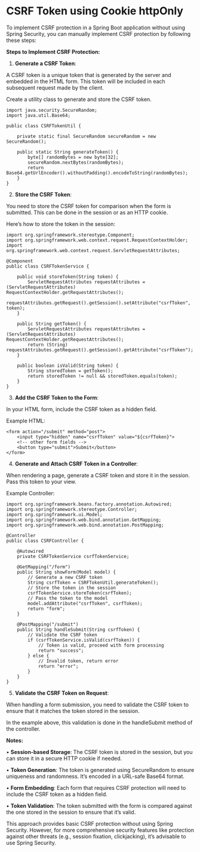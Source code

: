 # CSRF Token using Cookie httpOnly

To implement CSRF protection in a Spring Boot application without using Spring Security, you can manually implement CSRF
protection by following these steps:

**Steps to Implement CSRF Protection:**

1. **Generate a CSRF Token**:

A CSRF token is a unique token that is generated by the server and embedded in the HTML form. This token will be
included in each subsequent request made by the client.

Create a utility class to generate and store the CSRF token.

```
import java.security.SecureRandom;
import java.util.Base64;

public class CSRFTokenUtil {

    private static final SecureRandom secureRandom = new SecureRandom();

    public static String generateToken() {
        byte[] randomBytes = new byte[32];
        secureRandom.nextBytes(randomBytes);
        return Base64.getUrlEncoder().withoutPadding().encodeToString(randomBytes);
    }
}
```

2. **Store the CSRF Token**:

You need to store the CSRF token for comparison when the form is submitted. This can be done in the session or as an
HTTP cookie.

Here’s how to store the token in the session:

```
import org.springframework.stereotype.Component;
import org.springframework.web.context.request.RequestContextHolder;
import org.springframework.web.context.request.ServletRequestAttributes;

@Component
public class CSRFTokenService {

    public void storeToken(String token) {
        ServletRequestAttributes requestAttributes = (ServletRequestAttributes) RequestContextHolder.getRequestAttributes();
        requestAttributes.getRequest().getSession().setAttribute("csrfToken", token);
    }

    public String getToken() {
        ServletRequestAttributes requestAttributes = (ServletRequestAttributes) RequestContextHolder.getRequestAttributes();
        return (String) requestAttributes.getRequest().getSession().getAttribute("csrfToken");
    }

    public boolean isValid(String token) {
        String storedToken = getToken();
        return storedToken != null && storedToken.equals(token);
    }
}
```

3. **Add the CSRF Token to the Form**:

In your HTML form, include the CSRF token as a hidden field.

Example HTML:

```
<form action="/submit" method="post">
    <input type="hidden" name="csrfToken" value="${csrfToken}">
    <!-- other form fields -->
    <button type="submit">Submit</button>
</form>
```

4. **Generate and Attach CSRF Token in a Controller**:

When rendering a page, generate a CSRF token and store it in the session. Pass this token to your view.

Example Controller:

```
import org.springframework.beans.factory.annotation.Autowired;
import org.springframework.stereotype.Controller;
import org.springframework.ui.Model;
import org.springframework.web.bind.annotation.GetMapping;
import org.springframework.web.bind.annotation.PostMapping;

@Controller
public class CSRFController {

    @Autowired
    private CSRFTokenService csrfTokenService;

    @GetMapping("/form")
    public String showForm(Model model) {
        // Generate a new CSRF token
        String csrfToken = CSRFTokenUtil.generateToken();
        // Store the token in the session
        csrfTokenService.storeToken(csrfToken);
        // Pass the token to the model
        model.addAttribute("csrfToken", csrfToken);
        return "form";
    }

    @PostMapping("/submit")
    public String handleSubmit(String csrfToken) {
        // Validate the CSRF token
        if (csrfTokenService.isValid(csrfToken)) {
            // Token is valid, proceed with form processing
            return "success";
        } else {
            // Invalid token, return error
            return "error";
        }
    }
}
```

5. **Validate the CSRF Token on Request**:

When handling a form submission, you need to validate the CSRF token to ensure that it matches the token stored in the
session.

In the example above, this validation is done in the handleSubmit method of the controller.

**Notes:**

•    **Session-based Storage**: The CSRF token is stored in the session, but you can store it in a secure HTTP cookie if
needed.

•    **Token Generation**: The token is generated using SecureRandom to ensure uniqueness and randomness. It’s encoded
in a URL-safe Base64 format.

•    **Form Embedding**: Each form that requires CSRF protection will need to include the CSRF token as a hidden field.

•    **Token Validation**: The token submitted with the form is compared against the one stored in the session to ensure
that it’s valid.

This approach provides basic CSRF protection without using Spring Security. However, for more comprehensive security
features like protection against other threats (e.g., session fixation, clickjacking), it’s advisable to use Spring
Security.